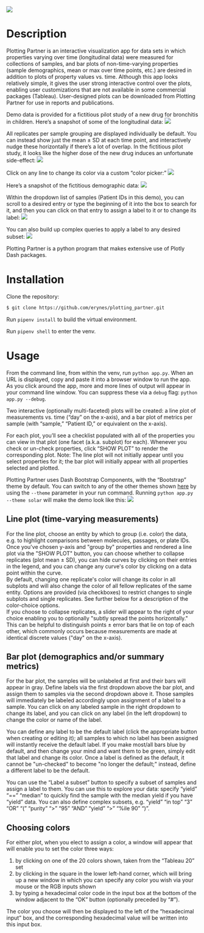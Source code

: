 <img src='assets/PPpp.png' width='auto' height='auto' max-height='120px'>

# Description

Plotting Partner is an interactive visualization app for data sets in which
properties varying over time (longitudinal data) were measured for collections
of samples, and bar plots of non-time-varying properties (sample demographics,
mean or max over time points, etc.) are desired in addition to plots of
property values vs. time. Although this app looks relatively simple,
it gives the user strong interactive control over the plots, enabling
user customizations that are not available in some commercial packages
(Tableau). User-designed plots can be downloaded from Plotting Partner
for use in reports and publications.

Demo data is provided for a fictitious pilot study of a new drug
for bronchitis in children. Here&rsquo;s a snapshot of some of the
longitudinal data:
<img src='assets/example01_linePlot.png' width='auto' height='auto' max-height='500px'>

All replicates per sample grouping are displayed individually be default.
You can instead show just the mean ± SD at each time point, and
interactively nudge these horizontally if there&rsquo;s a lot of overlap.
In the fictitious pilot study, it looks like the higher dose of the new
drug induces an unfortunate side-effect:
<img src='assets/example02_linePlotMeanSD.png' width='auto' height='auto' max-height='500px'>

Click on any line to change its color via a custom &ldquo;color picker:&rdquo;
<img src='assets/example03_colorPicker.png' width='auto' height='auto' max-height='200px'>

Here&rsquo;s a snapshot of the fictitious demographic data:
<img src='assets/example04_barPlot.png' width='auto' height='auto' max-height='400px'>

Within the dropdown list of samples (Patient IDs in this demo), you can
scroll to a desired entry or type the beginning of it into the box to search for it,
and then you can click on that entry to assign a label to it or to change its label:
<img src='assets/example05_barPlotSampleDropdown.png' width='auto' height='auto' max-height='400px'>

You can also build up complex queries to apply a label to any desired subset:
<img src='assets/example06_barPlotComplexQuery.png' width='auto' height='auto' max-height='250px'>


Plotting Partner is a python program that makes extensive use
of Plotly Dash packages.

# Installation

Clone the repository:  
```bash
$ git clone https://github.com/erynes/plotting_partner.git

```

Run `pipenv install` to build the virtual environment.

Run `pipenv shell` to enter the venv.

# Usage

From the command line, from within the venv, run `python app.py`.
When an URL is displayed, copy and paste it into a browser window to run the app.
As you click around the app, more and more lines of output will appear in your
command line window. You can suppress these via a `debug` flag: `python app.py --debug`.

Two interactive (optionally multi-faceted) plots will be created: a line plot of measurements vs. time
(&ldquo;day&rdquo; on the x-axis), and a bar plot of metrics per sample (with &ldquo;sample,&rdquo;
&ldquo;Patient ID,&rdquo; or equivalent on the x-axis).

For each plot, you&rsquo;ll see a checklist populated with all of the properties you can view in that plot
(one facet (a.k.a. subplot) for each). Whenever you check or un-check properties, click &ldquo;SHOW PLOT&rdquo;
to render the corresponding plot. Note: The line plot will not initially appear until you select properties for it;
the bar plot will initially appear with all properties selected and plotted.

Plotting Partner uses Dash Bootstrap Components, with the &ldquo;Bootstrap&rdquo; theme by default.
You can switch to any of the other themes shown
<a href="https://dash-bootstrap-components.opensource.faculty.ai/docs/themes/explorer/" target="_blank">here</a>
by using the `--theme` parameter in your run command. Running `python app.py --theme solar`
will make the demo look like this:
<img src='assets/example07_dbcThemeSupplied.png' width='auto' height='auto' max-height='300px'>

## Line plot (time-varying measurements)

For the line plot, choose an entity by which to group (i.e. color) the data,
e.g. to highlight comparisons between molecules, passages, or plate IDs.  
Once you've chosen y-axis and "group by" properties and rendered a line plot via the "SHOW PLOT" button,
you can choose whether to collapse replicates (plot mean ± SD),
you can hide curves by clicking on their entries in the legend,
and you can change any curve's color by clicking on a data point within the curve.  
By default, changing one replicate's color will change its color in all subplots
and will also change the color of all fellow replicates of the same entity.
Options are provided (via checkboxes) to restrict changes to single subplots
and single replicates. See further below for a description of the color-choice options.  
If you choose to collapse replicates, a slider will appear to the right of your choice
enabling you to optionally "subtly spread the points horizontally."
This can be helpful to distinguish points ± error bars that lie on top of each other,
which commonly occurs because measurements are made at identical discrete values ("day" on the x-axis).

## Bar plot (demographics and/or summary metrics)

For the bar plot, the samples will be unlabeled at first
and their bars will appear in gray. Define labels via the first dropdown above the bar plot,
and assign them to samples via the second dropdown above it. Those samples will immediately
be labeled accordingly upon assignment of a label to a sample. You can click on any labeled
sample in the right dropdown to change its label, and you can click on any label (in the left
dropdown) to change the color or name of the label.

You can define any label to be the default label (click the appropriate button when creating
or editing it); all samples to which no label has been assigned will instantly receive the
default label. If you make most/all bars blue by default, and then change your mind
and want them to be green, simply edit that label and change its color. Once a label is
defined as the default, it cannot be "un-checked" to become "no longer the default;"
instead, define a different label to be the default.

You can use the &ldquo;Label a subset&rdquo; button to specify a subset of samples and
assign a label to them. You can use this to explore your data: specify &ldquo;yield&rdquo;
&ldquo;==&rdquo; &ldquo;median&rdquo; to quickly find the sample with the median yield if you
have &ldquo;yield&rdquo; data. You can also define complex subsets, e.g. &ldquo;yield&rdquo;
&ldquo;in top&rdquo; &ldquo;3&rdquo; &ldquo;OR&rdquo; &ldquo;(&rdquo; &ldquo;purity&rdquo;
&ldquo;&gt;&rdquo; &ldquo;95&rdquo; &ldquo;AND&rdquo; &ldquo;yield&rdquo; &ldquo;&gt;&rdquo;
&ldquo;%ile 90&rdquo; &ldquo;)&rdquo;.

## Choosing colors

For either plot, when you elect to assign a color, a window will appear
that will enable you to set the color three ways:  
1. by clicking on one of the 20 colors shown, taken from the &ldquo;Tableau 20&rdquo; set  
2. by clicking in the square in the lower left-hand corner, which will bring up a new window
in which you can specify any color you wish via your mouse or the RGB inputs shown  
3. by typing a hexadecimal color code in the input box at the bottom of the window
adjacent to the &ldquo;OK&rdquo; button (optionally preceded by &ldquo;#&rdquo;).

The color you choose will then be displayed to the left of the &ldquo;hexadecimal input&rdquo;
box, and the corresponding hexadecimal value will be written into this input box.
